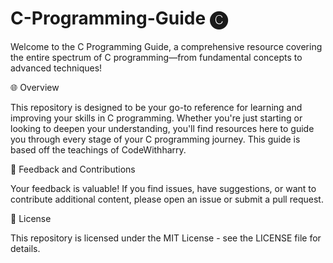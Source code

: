 # C-Programming-Guide 🅒 
Welcome to the C Programming Guide, a comprehensive resource covering the entire spectrum of C programming—from fundamental concepts to advanced techniques!



🌐 Overview

This repository is designed to be your go-to reference for learning and improving your skills in C programming. Whether you're just starting or looking to deepen your understanding, you'll find resources here to guide you through every stage of your C programming journey. This guide is based off the teachings of CodeWithharry.

 

🔄 Feedback and Contributions

Your feedback is valuable! If you find issues, have suggestions, or want to contribute additional content, please open an issue or submit a pull request.

 

📜 License

This repository is licensed under the MIT License - see the LICENSE file for details.
